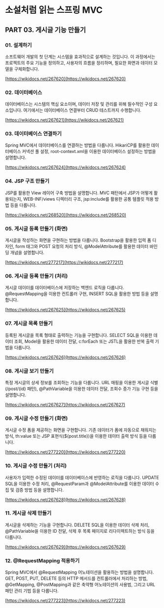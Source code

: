 # 소설처럼 읽는 스프링 MVC

## PART 03. 게시글 기능 만들기

### 01. 설계하기

소프트웨어 개발의 첫 단계는 시스템을 효과적으로 설계하는 것입니다. 이 과정에서는 프로젝트의 주요 기능을 정의하고, 사용자의 흐름을 정리하며, 필요한 화면과 데이터 모델을 구체화합니다.

[https://wikidocs.net/267620](https://wikidocs.net/267620)

### 02. 데이터베이스

데이터베이스는 시스템의 핵심 요소이며, 데이터 저장 및 관리를 위해 필수적인 구성 요소입니다. 여기에서는 데이터베이스 연결부터 CRUD 테스트까지 수행합니다.

[https://wikidocs.net/267621](https://wikidocs.net/267621)

### 03. 데이터베이스 연결하기

Spring MVC에서 데이터베이스를 연결하는 방법을 다룹니다. HikariCP를 활용한 데이터베이스 커넥션 풀 설정, root-context.xml을 이용한 데이터베이스 설정하는 방법을 설명합니다.

[https://wikidocs.net/267624](https://wikidocs.net/267624)

### 04. JSP 구조 만들기

JSP를 활용한 View 레이어 구축 방법을 설명합니다. MVC 패턴에서 JSP가 어떻게 활용되는지, WEB-INF/views 디렉터리 구조, jsp:include를 활용한 공통 템플릿 적용 방법 등을 다룹니다.

[https://wikidocs.net/268520](https://wikidocs.net/268520)

### 05. 게시글 등록 만들기 (화면)

게시글을 작성하는 화면을 구현하는 방법을 다룹니다. Bootstrap을 활용한 입력 폼 디자인, form 태그와 POST 요청의 처리 방식, @ModelAttribute를 활용한 데이터 바인딩 개념을 설명합니다.

[https://wikidocs.net/277217](https://wikidocs.net/277217)

### 06. 게시글 등록 만들기 (처리)

게시글 데이터를 데이터베이스에 저장하는 백엔드 로직을 다룹니다. @RequestMapping을 이용한 컨트롤러 구현, INSERT SQL을 활용한 방법 등을 설명합니다.

[https://wikidocs.net/267625](https://wikidocs.net/267625)

### 07. 게시글 목록 만들기

등록된 게시글을 목록 형태로 출력하는 기능을 구현합니다. SELECT SQL을 이용한 데이터 조회, Model을 활용한 데이터 전달, c:forEach 또는 JSTL을 활용한 반복 출력 기법을 다룹니다.

[https://wikidocs.net/267626](https://wikidocs.net/267626)

### 08. 게시글 보기 만들기

특정 게시글의 상세 정보를 조회하는 기능을 다룹니다. URL 매핑을 이용한 게시글 식별 (/post/{id} 패턴), @PathVariable을 이용한 데이터 전달, 조회수 증가 기능 구현 등을 설명합니다.

[https://wikidocs.net/267627](https://wikidocs.net/267627)

### 09. 게시글 수정 만들기 (화면)

게시글 수정 폼을 제공하는 화면을 구현합니다. 기존 데이터가 폼에 자동으로 채워지는 방식, th:value 또는 JSP 표현식(${post.title})을 이용한 데이터 출력 방식 등을 다룹니다.

[https://wikidocs.net/277220](https://wikidocs.net/277220)

### 10. 게시글 수정 만들기 (처리)

사용자가 입력한 수정된 데이터를 데이터베이스에 반영하는 로직을 다룹니다. UPDATE SQL을 이용한 수정 처리, @RequestParam과 @ModelAttribute를 이용한 데이터 수집 및 검증 방법 등을 설명합니다.

[https://wikidocs.net/267628](https://wikidocs.net/267628)

### 11. 게시글 삭제 만들기

게시글을 삭제하는 기능을 구현합니다. DELETE SQL을 이용한 데이터 삭제 처리, @PathVariable을 이용한 ID 전달, 삭제 후 목록 페이지로 리다이렉트하는 방식 등을 다룹니다.

[https://wikidocs.net/267629](https://wikidocs.net/267629)

### 12. @RequestMapping 적용하기

Spring MVC에서 @RequestMapping 어노테이션을 활용하는 방법을 설명합니다. GET, POST, PUT, DELETE 등의 HTTP 메서드를 컨트롤러에서 처리하는 방법, @GetMapping, @PostMapping과 같은 축약형 어노테이션의 사용법, 그리고 URL 패턴 관리 기법 등을 다룹니다.

[https://wikidocs.net/277223](https://wikidocs.net/277223)
